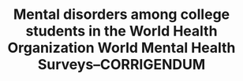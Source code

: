 --- 
abstract: '' 
authors: 
 - RP Auerbach
 -  J Alonso
 -  WG Axinn
 -  P Cuijpers
 -  admin
 -  JG Green
 -  ...
doi: '' 
featured: false 
publication: '*Psychological medicine*, 171' 
publication_short: '' 
publishDate: '2017-01-01' 
title: 'Mental disorders among college students in the World Health Organization World Mental Health Surveys–CORRIGENDUM' 
url_code: '' 
url_dataset: '' 
url_pdf: '' 
url_poster: '' 
url_project: '' 
url_slides: '' 
url_source: '' 
url_video: '' 
---